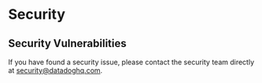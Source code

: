 # Security

## Security Vulnerabilities

If you have found a security issue, please contact the security team directly at security@datadoghq.com.
